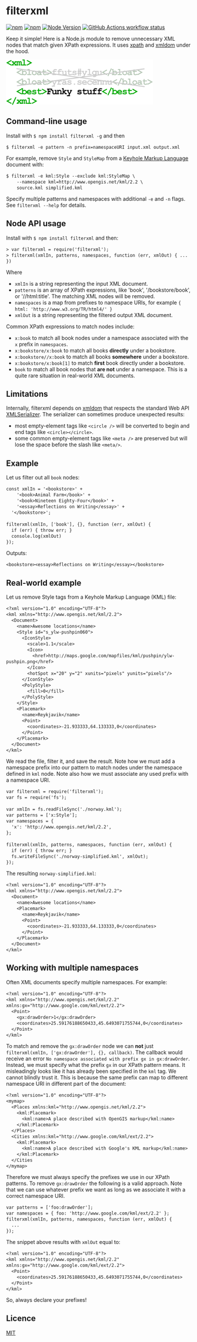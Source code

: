 # filterxml

[![npm](https://img.shields.io/npm/v/filterxml.svg?colorB=green)](https://www.npmjs.com/package/filterxml)
[![npm](https://img.shields.io/npm/dm/filterxml.svg)](https://www.npmjs.com/package/filterxml)
[![Node Version](https://img.shields.io/node/v/filterxml.svg)](https://github.com/axelpale/filterxml)
[![GitHub Actions workflow status](https://img.shields.io/github/actions/workflow/status/axelpale/filterxml/filterxml-ci.yml)](https://github.com/axelpale/filterxml/actions/workflows/filterxml-ci.yml)

Keep it simple! Here is a Node.js module to remove unnecessary XML nodes that match given XPath expressions. It uses [xpath](https://www.npmjs.com/package/xpath) and [xmldom](https://github.com/xmldom/xmldom) under the hood.

![Logo](logo.png?raw=true "Fight the power!")

## Command-line usage

Install with `$ npm install filterxml -g` and then

    $ filterxml -e pattern -n prefix=namespaceURI input.xml output.xml

For example, remove `Style` and `StyleMap` from a [Keyhole Markup Language](https://en.wikipedia.org/wiki/Keyhole_Markup_Language) document with:

    $ filterxml -e kml:Style --exclude kml:StyleMap \
        --namespace kml=http://www.opengis.net/kml/2.2 \
        source.kml simplified.kml

Specify multiple patterns and namespaces with additional `-e` and `-n` flags. See `filterxml --help` for details.


## Node API usage

Install with `$ npm install filterxml` and then:

    > var filterxml = require('filterxml');
    > filterxml(xmlIn, patterns, namespaces, function (err, xmlOut) { ... })

Where
- `xmlIn` is a string representing the input XML document.
- `patterns` is an array of XPath expressions, like 'book', '/bookstore/book', or '//html:title'. The matching XML nodes will be removed.
- `namespaces` is a map from prefixes to namespace URIs, for example `{ html: 'http://www.w3.org/TR/html4/' }`
- `xmlOut` is a string representing the filtered output XML document.

Common XPath expressions to match nodes include:
- `x:book` to match all book nodes under a namespace associated with the `x` prefix in `namespaces`.
- `x:bookstore/x:book` to match all books **directly** under a bookstore.
- `x:bookstore//x:book` to match all books **somewhere** under a bookstore.
- `x:bookstore/x:book[1]` to match **first** book directly under a bookstore.
- `book` to match all book nodes that **are not** under a namespace. This is a quite rare situation in real-world XML documents.


## Limitations

Internally, filterxml depends on [xmldom](https://www.npmjs.com/package/@xmldom/xmldom) that respects the standard Web API [XMLSerializer](https://developer.mozilla.org/en-US/docs/Web/API/XMLSerializer/serializeToString). The serializer can sometimes produce unexpected results:
- most empty-element tags like `<circle />` will be converted to begin and end tags like `<circle></circle>`.
- some common empty-element tags like `<meta />` are preserved but will lose the space before the slash like `<meta/>`.


## Example

Let us filter out all `book` nodes:

    const xmlIn = '<bookstore>' +
        '<book>Animal Farm</book>' +
        '<book>Nineteen Eighty-Four</book>' +
        '<essay>Reflections on Writing</essay>' +
      '</bookstore>';

    filterxml(xmlIn, ['book'], {}, function (err, xmlOut) {
      if (err) { throw err; }
      console.log(xmlOut)
    });

Outputs:

    <bookstore><essay>Reflections on Writing</essay></bookstore>


## Real-world example

Let us remove Style tags from a Keyhole Markup Language (KML) file:

    <?xml version="1.0" encoding="UTF-8"?>
    <kml xmlns="http://www.opengis.net/kml/2.2">
      <Document>
        <name>Awesome locations</name>
        <Style id="s_ylw-pushpin060">
          <IconStyle>
            <scale>1.1</scale>
            <Icon>
              <href>http://maps.google.com/mapfiles/kml/pushpin/ylw-pushpin.png</href>
            </Icon>
            <hotSpot x="20" y="2" xunits="pixels" yunits="pixels"/>
          </IconStyle>
          <PolyStyle>
            <fill>0</fill>
          </PolyStyle>
        </Style>
        <Placemark>
          <name>Reykjavik</name>
          <Point>
            <coordinates>-21.933333,64.133333,0</coordinates>
          </Point>
        </Placemark>
      </Document>
    </kml>

We read the file, filter it, and save the result. Note how we must add a namespace prefix into our pattern to match nodes under the namespace defined in `kml` node. Note also how we must associate any used prefix with a namespace URI.

    var filterxml = require('filterxml');
    var fs = require('fs');

    var xmlIn = fs.readFileSync('./norway.kml');
    var patterns = ['x:Style'];
    var namespaces = {
      'x': 'http://www.opengis.net/kml/2.2',
    };

    filterxml(xmlIn, patterns, namespaces, function (err, xmlOut) {
      if (err) { throw err; }
      fs.writeFileSync('./norway-simplified.kml', xmlOut);
    });

The resulting `norway-simplified.kml`:

    <?xml version="1.0" encoding="UTF-8"?>
    <kml xmlns="http://www.opengis.net/kml/2.2">
      <Document>
        <name>Awesome locations</name>
        <Placemark>
          <name>Reykjavik</name>
          <Point>
            <coordinates>-21.933333,64.133333,0</coordinates>
          </Point>
        </Placemark>
      </Document>
    </kml>


## Working with multiple namespaces

Often XML documents specify multiple namespaces. For example:

    <?xml version="1.0" encoding="UTF-8"?>
    <kml xmlns="http://www.opengis.net/kml/2.2" xmlns:gx="http://www.google.com/kml/ext/2.2">
      <Point>
        <gx:drawOrder>1</gx:drawOrder>
        <coordinates>25.59176188650433,45.6493071755744,0</coordinates>
      </Point>
    </kml>

To match and remove the `gx:drawOrder` node we can **not** just `filterxml(xmlIn, ['gx:drawOrder'], {}, callback)`. The callback would receive an error `No namespace associated with prefix gx in gx:drawOrder`. Instead, we must specify what the prefix `gx` in our XPath pattern means. It misleadingly looks like it has already been specified in the `kml` tag. We cannot blindly trust it. This is because the same prefix can map to different namespace URI in different part of the document:

    <?xml version="1.0" encoding="UTF-8"?>
    <mymap>
      <Places xmlns:kml="http://www.opengis.net/kml/2.2">
        <kml:Placemark>
          <kml:name>A place described with OpenGIS markup</kml:name>
        </kml:Placemark>
      </Places>
      <Cities xmlns:kml="http://www.google.com/kml/ext/2.2">
        <kml:Placemark>
          <kml:name>A place described with Google's KML markup</kml:name>
        </kml:Placemark>
      </Cities
    </mymap>

Therefore we must always specify the prefixes we use in our XPath patterns. To remove `gx:drawOrder` the following is a valid approach. Note that we can use whatever prefix we want as long as we associate it with a correct namespace URI.

    var patterns = ['foo:drawOrder'];
    var namespaces = { foo: 'http://www.google.com/kml/ext/2.2' };
    filterxml(xmlIn, patterns, namespaces, function (err, xmlOut) {
      ...
    });

The snippet above results with `xmlOut` equal to:

    <?xml version="1.0" encoding="UTF-8"?>
    <kml xmlns="http://www.opengis.net/kml/2.2" xmlns:gx="http://www.google.com/kml/ext/2.2">
      <Point>
        <coordinates>25.59176188650433,45.6493071755744,0</coordinates>
      </Point>
    </kml>

So, always declare your prefixes!


## Licence

[MIT](LICENSE)
